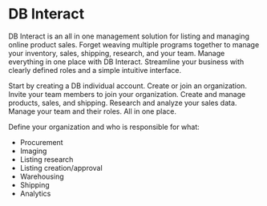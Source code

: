 # DB Interact

DB Interact is an all in one management solution for listing and managing online product sales. Forget weaving multiple programs together to manage your inventory, sales, shipping, research, and your team. Manage everything in one place with DB Interact. Streamline your business with clearly defined roles and a simple intuitive interface.

Start by creating a DB individual account. Create or join an organization. Invite your team members to join your organization. Create and manage products, sales, and shipping. Research and analyze your sales data. Manage your team and their roles. All in one place.

Define your organization and who is responsible for what:
  - Procurement
  - Imaging
  - Listing research
  - Listing creation/approval
  - Warehousing
  - Shipping
  - Analytics
